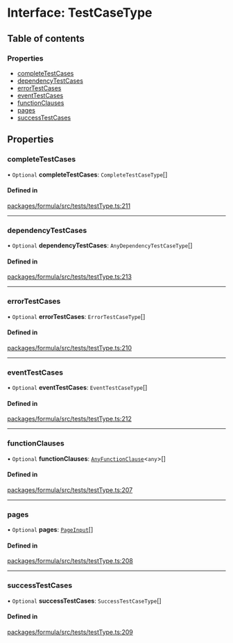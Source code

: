 # Interface: TestCaseType

## Table of contents

### Properties

- [completeTestCases](TestCaseType.md#completetestcases)
- [dependencyTestCases](TestCaseType.md#dependencytestcases)
- [errorTestCases](TestCaseType.md#errortestcases)
- [eventTestCases](TestCaseType.md#eventtestcases)
- [functionClauses](TestCaseType.md#functionclauses)
- [pages](TestCaseType.md#pages)
- [successTestCases](TestCaseType.md#successtestcases)

## Properties

### <a id="completetestcases" name="completetestcases"></a> completeTestCases

• `Optional` **completeTestCases**: `CompleteTestCaseType`[]

#### Defined in

[packages/formula/src/tests/testType.ts:211](https://github.com/mashcard/mashcard/blob/main/packages/formula/src/tests/testType.ts#L211)

___

### <a id="dependencytestcases" name="dependencytestcases"></a> dependencyTestCases

• `Optional` **dependencyTestCases**: `AnyDependencyTestCaseType`[]

#### Defined in

[packages/formula/src/tests/testType.ts:213](https://github.com/mashcard/mashcard/blob/main/packages/formula/src/tests/testType.ts#L213)

___

### <a id="errortestcases" name="errortestcases"></a> errorTestCases

• `Optional` **errorTestCases**: `ErrorTestCaseType`[]

#### Defined in

[packages/formula/src/tests/testType.ts:210](https://github.com/mashcard/mashcard/blob/main/packages/formula/src/tests/testType.ts#L210)

___

### <a id="eventtestcases" name="eventtestcases"></a> eventTestCases

• `Optional` **eventTestCases**: `EventTestCaseType`[]

#### Defined in

[packages/formula/src/tests/testType.ts:212](https://github.com/mashcard/mashcard/blob/main/packages/formula/src/tests/testType.ts#L212)

___

### <a id="functionclauses" name="functionclauses"></a> functionClauses

• `Optional` **functionClauses**: [`AnyFunctionClause`](AnyFunctionClause.md)<`any`\>[]

#### Defined in

[packages/formula/src/tests/testType.ts:207](https://github.com/mashcard/mashcard/blob/main/packages/formula/src/tests/testType.ts#L207)

___

### <a id="pages" name="pages"></a> pages

• `Optional` **pages**: [`PageInput`](PageInput.md)[]

#### Defined in

[packages/formula/src/tests/testType.ts:208](https://github.com/mashcard/mashcard/blob/main/packages/formula/src/tests/testType.ts#L208)

___

### <a id="successtestcases" name="successtestcases"></a> successTestCases

• `Optional` **successTestCases**: `SuccessTestCaseType`[]

#### Defined in

[packages/formula/src/tests/testType.ts:209](https://github.com/mashcard/mashcard/blob/main/packages/formula/src/tests/testType.ts#L209)
